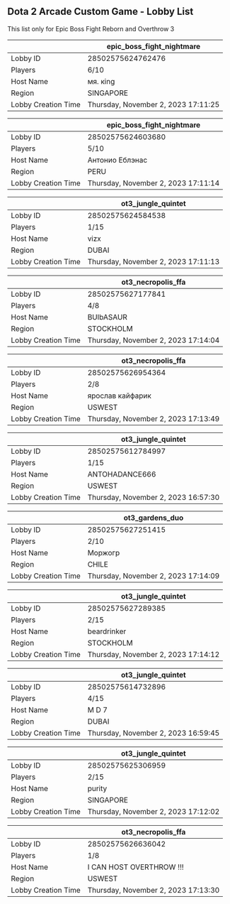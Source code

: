 ## Dota 2 Arcade Custom Game - Lobby List

This list only for Epic Boss Fight Reborn and Overthrow 3

|  | epic_boss_fight_nightmare |
| ------ | ------ |
| Lobby ID | 28502575624762476 |
| Players | 6/10 |
| Host Name | мя. кing |
| Region | SINGAPORE |
| Lobby Creation Time | Thursday, November 2, 2023 17:11:25 |


|  | epic_boss_fight_nightmare |
| ------ | ------ |
| Lobby ID | 28502575624603680 |
| Players | 5/10 |
| Host Name | Антонио Еблэнас |
| Region | PERU |
| Lobby Creation Time | Thursday, November 2, 2023 17:11:14 |


|  | ot3_jungle_quintet |
| ------ | ------ |
| Lobby ID | 28502575624584538 |
| Players | 1/15 |
| Host Name | vizx |
| Region | DUBAI |
| Lobby Creation Time | Thursday, November 2, 2023 17:11:13 |


|  | ot3_necropolis_ffa |
| ------ | ------ |
| Lobby ID | 28502575627177841 |
| Players | 4/8 |
| Host Name | BUlbASAUR |
| Region | STOCKHOLM |
| Lobby Creation Time | Thursday, November 2, 2023 17:14:04 |


|  | ot3_necropolis_ffa |
| ------ | ------ |
| Lobby ID | 28502575626954364 |
| Players | 2/8 |
| Host Name | ярослав кайфарик |
| Region | USWEST |
| Lobby Creation Time | Thursday, November 2, 2023 17:13:49 |


|  | ot3_jungle_quintet |
| ------ | ------ |
| Lobby ID | 28502575612784997 |
| Players | 1/15 |
| Host Name | ANTOHADANCE666 |
| Region | USWEST |
| Lobby Creation Time | Thursday, November 2, 2023 16:57:30 |


|  | ot3_gardens_duo |
| ------ | ------ |
| Lobby ID | 28502575627251415 |
| Players | 2/10 |
| Host Name | Моржогр |
| Region | CHILE |
| Lobby Creation Time | Thursday, November 2, 2023 17:14:09 |


|  | ot3_jungle_quintet |
| ------ | ------ |
| Lobby ID | 28502575627289385 |
| Players | 2/15 |
| Host Name | beardrinker |
| Region | STOCKHOLM |
| Lobby Creation Time | Thursday, November 2, 2023 17:14:12 |


|  | ot3_jungle_quintet |
| ------ | ------ |
| Lobby ID | 28502575614732896 |
| Players | 4/15 |
| Host Name | M D 7 |
| Region | DUBAI |
| Lobby Creation Time | Thursday, November 2, 2023 16:59:45 |


|  | ot3_jungle_quintet |
| ------ | ------ |
| Lobby ID | 28502575625306959 |
| Players | 2/15 |
| Host Name | purity |
| Region | SINGAPORE |
| Lobby Creation Time | Thursday, November 2, 2023 17:12:02 |


|  | ot3_necropolis_ffa |
| ------ | ------ |
| Lobby ID | 28502575626636042 |
| Players | 1/8 |
| Host Name | I CAN HOST OVERTHROW !!! |
| Region | USWEST |
| Lobby Creation Time | Thursday, November 2, 2023 17:13:30 |


